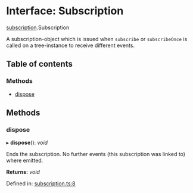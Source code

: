 # Interface: Subscription

[subscription](../modules/subscription.md).Subscription

A subscription-object which is issued when `subscribe` or `subscribeOnce` is called on a tree-instance to receive different events.

## Table of contents

### Methods

- [dispose](subscription.subscription-1.md#dispose)

## Methods

### dispose

▸ **dispose**(): *void*

Ends the subscription. No further events (this subscription was linked to) where emitted.

**Returns:** *void*

Defined in: [subscription.ts:8](https://github.com/ckotzbauer/simple-tree-component/blob/41bd8da/src/types/subscription.ts#L8)
